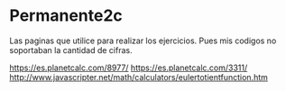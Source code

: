 # Permanente2c


Las paginas que utilice para realizar los ejercicios. Pues mis codigos no soportaban la cantidad de cifras.

https://es.planetcalc.com/8977/
https://es.planetcalc.com/3311/
http://www.javascripter.net/math/calculators/eulertotientfunction.htm
